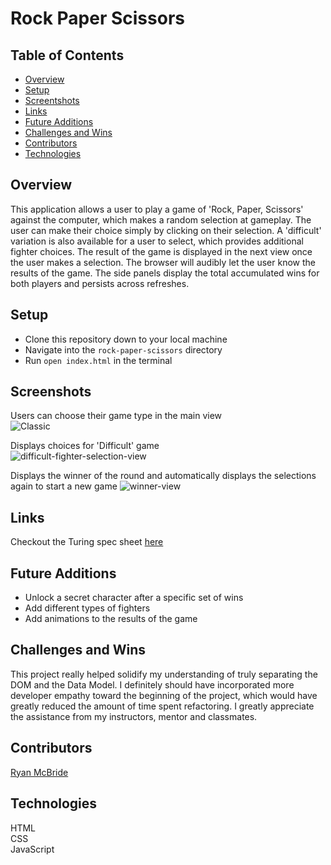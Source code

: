 # Rock Paper Scissors  
  
## Table of Contents
- [Overview](#overview)
- [Setup](#setup)
- [Screentshots](#screenshots)
- [Links](#links)
- [Future Additions](#future-additions)
- [Challenges and Wins](#challenges-and-wins)
- [Contributors](#contributors)
- [Technologies](#technologies)

## Overview

This application allows a user to play a game of 'Rock, Paper, Scissors' against the computer, which makes a random selection at gameplay. The user can make their choice simply by clicking on their selection. A 'difficult' variation is also available for a user to select, which provides additional fighter choices. The result of the game is displayed in the next view once the user makes a selection. The browser will audibly let the user know the results of the game. The side panels display the total accumulated wins for both players and persists across refreshes. 

## Setup
  
- Clone this repository down to your local machine
- Navigate into the `rock-paper-scissors` directory
- Run `open index.html` in the terminal
   
## Screenshots  
Users can choose their game type in the main view  
![Classic](https://user-images.githubusercontent.com/62816754/141864158-aeb67c41-c478-4c84-968a-49db75ad4e6e.gif)
  
Displays choices for 'Difficult' game  
![difficult-fighter-selection-view](https://user-images.githubusercontent.com/62816754/141864387-911071ff-a80c-4b36-adff-df3e730ae63b.gif)

Displays the winner of the round and automatically displays the selections again to start a new game
![winner-view](https://user-images.githubusercontent.com/62816754/141864569-10dc8f98-434e-4fe6-8eb0-26bed79fee73.gif)

## Links  
Checkout the Turing spec sheet [here](https://frontend.turing.edu/projects/module-1/rock-paper-scissors-solo.html)
  
## Future Additions
- Unlock a secret character after a specific set of wins 
- Add different types of fighters  
- Add animations to the results of the game  
  
## Challenges and Wins  
This project really helped solidify my understanding of truly separating the DOM and the Data Model. I definitely should have incorporated more developer empathy toward the beginning of the project, which would have greatly reduced the amount of time spent refactoring. I greatly appreciate the assistance from my instructors, mentor and classmates.

## Contributors    
[Ryan McBride](https://github.com/mr-ryan12)
   
## Technologies
HTML  
CSS  
JavaScript